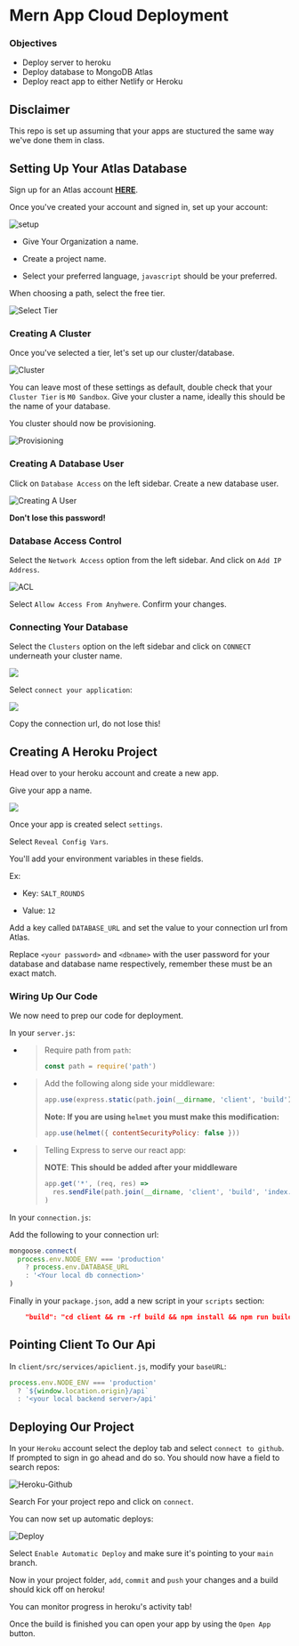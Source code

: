 # Mern App Cloud Deployment

### Objectives

- Deploy server to heroku
- Deploy database to MongoDB Atlas
- Deploy react app to either Netlify or Heroku

## Disclaimer

This repo is set up assuming that your apps are stuctured the same way we've done them in class.

## Setting Up Your Atlas Database

Sign up for an Atlas account **[HERE](https://www.mongodb.com/try)**.

Once you've created your account and signed in, set up your account:

![setup](images/account-setup.png)

- Give Your Organization a name.

- Create a project name.

- Select your preferred language, `javascript` should be your preferred.

When choosing a path, select the free tier.

![Select Tier](images/tier.png)

### Creating A Cluster

Once you've selected a tier, let's set up our cluster/database.

![Cluster](images/create-cluster.png)

You can leave most of these settings as default, double check that your `Cluster Tier` is `M0 Sandbox`. Give your cluster a name, ideally this should be the name of your database.

You cluster should now be provisioning.

![Provisioning](images/cluster-provisioning.png)

### Creating A Database User

Click on `Database Access` on the left sidebar. Create a new database user.

![Creating A User](images/auth-db.png)

**Don't lose this password!**

### Database Access Control

Select the `Network Access` option from the left sidebar. And click on `Add IP Address`.

![ACL](images/acl.png)

Select `Allow Access From Anyhwere`. Confirm your changes.

### Connecting Your Database

Select the `Clusters` option on the left sidebar and click on `CONNECT` underneath your cluster name.

![](images/db-connect.png)

Select `connect your application`:

![](images/connection-url.png)

Copy the connection url, do not lose this!

## Creating A Heroku Project

Head over to your heroku account and create a new app.

Give your app a name.

![](images/heroku-app)

Once your app is created select `settings`.

Select `Reveal Config Vars`.

You'll add your environment variables in these fields.

Ex:

- Key:
  `SALT_ROUNDS`

- Value:
  `12`

Add a key called `DATABASE_URL` and set the value to your connection url from Atlas.

Replace `<your password>` and `<dbname>` with the user password for your database and database name respectively, remember these must be an exact match.

### Wiring Up Our Code

We now need to prep our code for deployment.

In your `server.js`:

- > Require path from `path`:
  >
  > ```js
  > const path = require('path')
  > ```

- > Add the following along side your middleware:
  >
  > ```js
  > app.use(express.static(path.join(__dirname, 'client', 'build')))
  > ```
  >
  > **Note: If you are using `helmet` you **must** make this modification:**
  >
  > ```js
  > app.use(helmet({ contentSecurityPolicy: false }))
  > ```

- > Telling Express to serve our react app:
  >
  > **NOTE**: **This should be added after your middleware**
  >
  > ```js
  > app.get('*', (req, res) =>
  >   res.sendFile(path.join(__dirname, 'client', 'build', 'index.html'))
  > )
  > ```

In your `connection.js`:

Add the following to your connection url:

```js
mongoose.connect(
  process.env.NODE_ENV === 'production'
    ? process.env.DATABASE_URL
    : '<Your local db connection>'
)
```

Finally in your `package.json`, add a new script in your `scripts` section:

```json
    "build": "cd client && rm -rf build && npm install && npm run build"
```

## Pointing Client To Our Api

In `client/src/services/apiclient.js`, modify your `baseURL`:

```js
process.env.NODE_ENV === 'production'
  ? `${window.location.origin}/api`
  : '<your local backend server>/api'
```

## Deploying Our Project

In your `Heroku` account select the deploy tab and select `connect to github`. If prompted to sign in go ahead and do so. You should now have a field to search repos:

![Heroku-Github](images/heroku-github.png)

Search For your project repo and click on `connect`.

You can now set up automatic deploys:

![Deploy](images/deploy.png)

Select `Enable Automatic Deploy` and make sure it's pointing to your `main` branch.

Now in your project folder, `add`, `commit` and `push` your changes and a build should kick off on heroku!

You can monitor progress in heroku's activity tab!

Once the build is finished you can open your app by using the `Open App` button.
